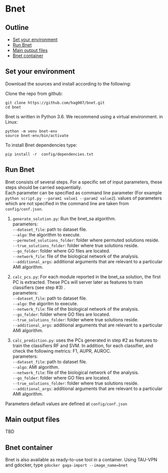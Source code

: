 # Bnet


## Outline


- [Set your environment](#set-your-environment)
- [Run Bnet](#run-bnet)
- [Main output files](#main-output-files)
- [Bnet container](#bnet-container)

## Set your environment

Download the sources and install according to the following:

Clone the repo from github:
```
git clone https://github.com/hag007/bnet.git
cd bnet
```

Bnet is written in Python 3.6. We recommend using a virtual environment. in Linux:
```
python -m venv bnet-env
source bnet-env/bin/activate
```

To install Bnet dependencies type:
```
pip install -r  config/dependencies.txt
```

## Run Bnet

Bnet consists of several steps. For a specific set of input parameters, these steps should be carried sequentially.  
Each parameter can be specified as command line parameter (For example `python script.py --param1 value1 --param2 value2`). values of parameters which are not specified in the command line are taken from `config/conf.json`.      

  
1. `generate_solution.py`: Run the bnet_sa algorithm.  
parameters:  
`--dataset_file`: path to dataset file.  
`--algo`: the algorithm to execute.  
`--permuted_solutions_folder`: folder where permuted solutions reside.  
`--true_solutions_folder`: folder where true solutions reside.  
`--go_folder`: folder where GO files are located.  
`--network_file`: file of the biological network of the analysis.  
`--additional_args`: additional arguments that are relevant to a particular AMI algorithm. 

2. `calc_pcs.py`: For each module reported in the bnet_sa solution, the first PC is extracted. These PCs will server later as features to train classifiers (see step #3) .  
parameters:  
`--dataset_file`: path to dataset file.  
`--algo`: the algoritm to execute.  
`--network_file`: file of the biological network of the analysis.  
`--go_folder`: folder where GO files are located.  
`--true_solutions_folder`: folder where true solutions reside.  
`--additional_args`: additional arguments that are relevant to a particular AMI algorithm. 

3. `calc_prediction.py`: uses the PCs generated in step #2 as features to train the classifiers RF and SVM. In addition, for each classifier, and check the following metrics: F1, AUPR, AUROC.  
parameters:  
`--dataset_file`: path to dataset file.  
`--algo`: AMI algorithm.  
`--network_file`: file of the biological network of the analysis.  
`--go_folder`: folder where GO files are located.  
`--true_solutions_folder`: folder where true solutions reside.  
`--additional_args`: additional arguments that are relevant to a particular AMI algorithm. 

Parameters default values are defined at `config/conf.json`  

## Main output files

TBD

## Bnet container
Bnet is also available as ready-to-use tool in a container.
Using TAU-VPN and gdocker, type `gdocker gaga-import --image_name=bnet`

